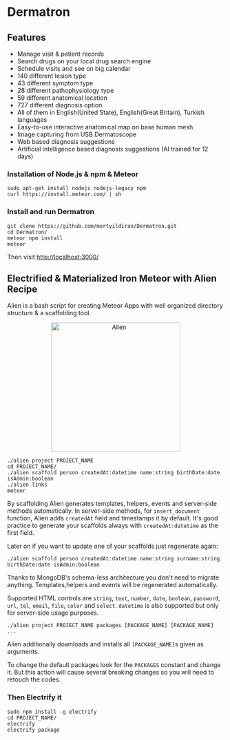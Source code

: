 # Dermatron

## Features

* Manage visit & patient records
* Search drugs on your local drug search engine
* Schedule visits and see on big calendar
* 140 different lesion type
* 43 different symptom type
* 28 different pathophysiology type
* 59 different anatomical location
* 727 different diagnosis option
* All of them in English(United State), English(Great Britain), Turkish languages
* Easy-to-use interactive anatomical map on base human mesh
* Image capturing from USB Dermatoscope
* Web based diagnosis suggestions
* Artificial intelligence based diagnosis suggestions (AI trained for 12 days)

### Installation of Node.js & npm & Meteor

```Shell
sudo apt-get install nodejs nodejs-legacy npm
curl https://install.meteor.com/ | sh
```

### Install and run Dermatron

```Shell
git clone https://github.com/mertyildiran/Dermatron.git
cd Dermatron/
meteor npm install
meteor
```

Then visit [http://localhost:3000/](http://localhost:3000/)

## Electrified & Materialized Iron Meteor with Alien Recipe

Alien is a bash script for creating Meteor Apps with well organized directory structure & a scaffolding tool.

<p align="center">
  <img src="http://i.imgur.com/4cJoIxh.png" alt="Alien" height="300px"/>
</p>

```Shell
./alien project PROJECT_NAME
cd PROJECT_NAME/
./alien scaffold person createdAt:datetime name:string birthDate:date isAdmin:boolean
./alien links
meteor
```

By scaffolding Alien generates templates, helpers, events and server-side methods automatically. In server-side methods, for `insert_document` function, Alien adds `createdAt` field and timestamps it by default. It's good practice to generate your scaffolds always with `createdAt:datetime` as the first field.

Later on if you want to update one of your scaffolds just regenerate again:

```Shell
./alien scaffold person createdAt:datetime name:string surname:string birthDate:date isAdmin:boolean
```

Thanks to MongoDB's schema-less architecture you don't need to migrate anything. Templates,helpers and events will be regenerated automatically.

Supported HTML controls are `string`, `text`, `number`, `date`, `boolean`, `password`, `url`, `tel`, `email`, `file`, `color` and `select`. `datetime` is also supported but only for server-side usage purposes.

```Shell
./alien project PROJECT_NAME packages [PACKAGE_NAME] [PACKAGE_NAME] ...
```

Alien additionally downloads and installs all `[PACKAGE_NAME]`s given as arguments.

To change the default packages look for the `PACKAGES` constant and change it. But this action will cause several breaking changes so you will need to retouch the codes.

### Then Electrify it

```Shell
sudo npm install -g electrify
cd PROJECT_NAME/
electrify
electrify package
```
